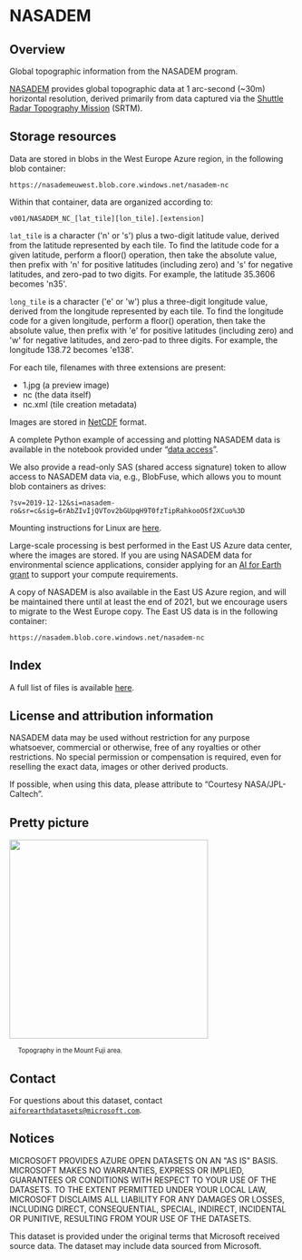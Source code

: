 # NASADEM

## Overview

Global topographic information from the NASADEM program.

[NASADEM](https://earthdata.nasa.gov/esds/competitive-programs/measures/nasadem) provides global topographic data at 1 arc-second (~30m) horizontal resolution, derived primarily from data captured via the [Shuttle Radar Topography Mission](https://www2.jpl.nasa.gov/srtm/) (SRTM).


## Storage resources

Data are stored in blobs in the West Europe Azure region, in the following blob container:

`https://nasademeuwest.blob.core.windows.net/nasadem-nc`

Within that container, data are organized according to:

`v001/NASADEM_NC_[lat_tile][lon_tile].[extension]`

`lat_tile` is a character ('n' or 's') plus a two-digit latitude value, derived from the latitude represented by each tile.  To find the latitude code for a given latitude, perform a floor() operation, then take the absolute value, then prefix with 'n' for positive latitudes (including zero) and 's' for negative latitudes, and zero-pad to two digits.  For example, the latitude 35.3606 becomes 'n35'.

`long_tile` is a character ('e' or 'w') plus a three-digit longitude value, derived from the longitude represented by each tile.  To find the longitude code for a given longitude, perform a floor() operation, then take the absolute value, then prefix with 'e' for positive latitudes (including zero) and 'w' for negative latitudes, and zero-pad to three digits.  For example, the longitude 138.72 becomes 'e138'.

For each tile, filenames with three extensions are present:

* 1.jpg (a preview image)
* nc (the data itself)
* nc.xml (tile creation metadata)

Images are stored in [NetCDF](https://en.wikipedia.org/wiki/NetCDF) format.

A complete Python example of accessing and plotting NASADEM data is available in the notebook provided under &ldquo;<a href="https://azure.microsoft.com/en-us/services/open-datasets/catalog/nasadem?tab=data-access">data access</a>&rdquo;.

We also provide a read-only SAS (shared access signature) token to allow access to NASADEM data via, e.g., BlobFuse, which allows you to mount blob containers as drives:

`?sv=2019-12-12&si=nasadem-ro&sr=c&sig=6rAbZIvIjQVTov2bGUpqH9T0fzTipRahkooOSf2XCuo%3D`

Mounting instructions for Linux are [here](https://docs.microsoft.com/en-us/azure/storage/blobs/storage-how-to-mount-container-linux).

Large-scale processing is best performed in the East US Azure data center, where the images are stored.  If you are using NASADEM data for environmental science applications, consider applying for an [AI for Earth grant](http://aka.ms/ai4egrants) to support your compute requirements.

A copy of NASADEM is also available in the East US Azure region, and will be maintained there until at least the end of 2021, but we encourage users to migrate to the West Europe copy.  The East US data is in the following container:

`https://nasadem.blob.core.windows.net/nasadem-nc`


## Index

A full list of files is available [here](https://nasadem.blob.core.windows.net/nasadem-nc/v001/index/nasadem_file_list.txt).


## License and attribution information

NASADEM data may be used without restriction for any purpose whatsoever, commercial or otherwise, free of any royalties or other restrictions. No special permission or compensation is required, even for reselling the exact data, images or other derived products.

If possible, when using this data, please attribute to &ldquo;Courtesy NASA/JPL-Caltech&rdquo;.


## Pretty picture

<img src="https://ai4edatasetspublicassets.blob.core.windows.net/assets/aod_images/nasadem.png" width=350px;><br/>

<p style="font-size:80%;margin-left:15px;">Topography in the Mount Fuji area.</p>


## Contact

For questions about this dataset, contact [`aiforearthdatasets@microsoft.com`](mailto:aiforearthdatasets@microsoft.com?subject=nasadem%20question).


## Notices

MICROSOFT PROVIDES AZURE OPEN DATASETS ON AN "AS IS" BASIS. MICROSOFT MAKES NO WARRANTIES, EXPRESS OR IMPLIED, GUARANTEES OR CONDITIONS WITH RESPECT TO YOUR USE OF THE DATASETS. TO THE EXTENT PERMITTED UNDER YOUR LOCAL LAW, MICROSOFT DISCLAIMS ALL LIABILITY FOR ANY DAMAGES OR LOSSES, INCLUDING DIRECT, CONSEQUENTIAL, SPECIAL, INDIRECT, INCIDENTAL OR PUNITIVE, RESULTING FROM YOUR USE OF THE DATASETS. 

This dataset is provided under the original terms that Microsoft received source data. The dataset may include data sourced from Microsoft. 


